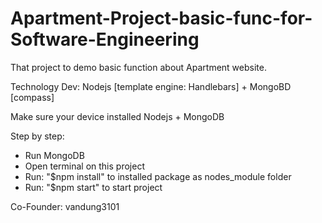 # Apartment-Project-basic-func-for-Software-Engineering

That project to demo basic function about Apartment website.

Technology Dev: Nodejs [template engine: Handlebars] + MongoBD [compass]

Make sure your device installed Nodejs + MongoDB

Step by step:
+ Run MongoDB
+ Open terminal on this project
+ Run: "$npm install" to installed package as nodes_module folder
+ Run: "$npm start" to start project



Co-Founder: vandung3101
